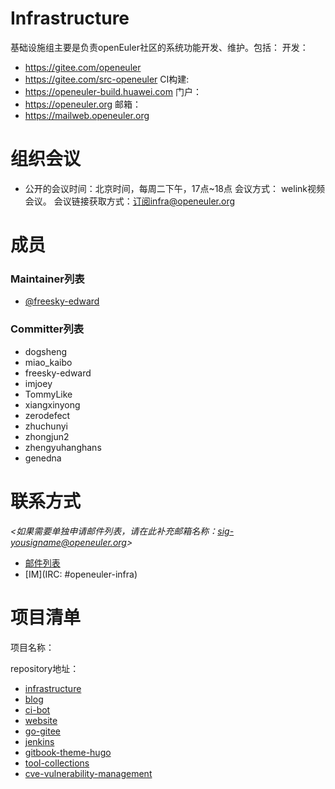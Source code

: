 # Infrastructure

基础设施组主要是负责openEuler社区的系统功能开发、维护。包括：
  开发：
  - https://gitee.com/openeuler
  - https://gitee.com/src-openeuler
  CI构建:
  - https://openeuler-build.huawei.com
  门户：
  - https://openeuler.org
  邮箱：
  - https://mailweb.openeuler.org


# 组织会议

- 公开的会议时间：北京时间，每周二下午，17点~18点
  会议方式： welink视频会议。
  会议链接获取方式：订阅infra@openeuler.org

# 成员

### Maintainer列表

- [@freesky-edward](gitee.com/freesky-edward)


### Committer列表

  - dogsheng
  - miao_kaibo
  - freesky-edward
  - imjoey
  - TommyLike
  - xiangxinyong
  - zerodefect
  - zhuchunyi
  - zhongjun2
  - zhengyuhanghans
  - genedna

# 联系方式

*<如果需要单独申请邮件列表，请在此补充邮箱名称：sig-yousigname@openeuler.org>*

- [邮件列表](infra@openeuler.org)
- [IM](IRC: #openeuler-infra)


# 项目清单


项目名称：

repository地址：

- [infrastructure](https://gitee.com/openeuler/infrastructure)
- [blog](https://gitee.com/openeuler/blog)
- [ci-bot](https://gitee.com/openeuler/ci-bot)
- [website](https://gitee.com/openeuler/website)
- [go-gitee](https://gitee.com/openeuler/go-gitee)
- [jenkins](https://gitee.com/openeuler/openeuler-jenkins)
- [gitbook-theme-hugo](https://gitee.com/openeuler/gitbook-theme-hugo)
- [tool-collections](https://gitee.com/openeuler/tool-collections)
- [cve-vulnerability-management](https://gitee.com/openeuler/cve-vulnerability-management)
